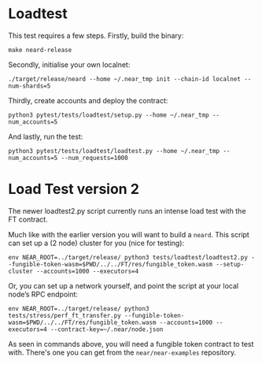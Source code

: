 # Loadtest

This test requires a few steps. Firstly, build the binary:

```shell
make neard-release
```

Secondly, initialise your own localnet:

```shell
./target/release/neard --home ~/.near_tmp init --chain-id localnet --num-shards=5
```

Thirdly, create accounts and deploy the contract:

```shell
python3 pytest/tests/loadtest/setup.py --home ~/.near_tmp --num_accounts=5
```

And lastly, run the test:

```shell
python3 pytest/tests/loadtest/loadtest.py --home ~/.near_tmp --num_accounts=5 --num_requests=1000
```

# Load Test version 2

The newer loadtest2.py script currently runs an intense load test with the FT contract.

Much like with the earlier version you will want to build a `neard`. This script can set up a (2
node) cluster for you (nice for testing):

```
env NEAR_ROOT=../target/release/ python3 tests/loadtest/loadtest2.py --fungible-token-wasm=$PWD/../../FT/res/fungible_token.wasm --setup-cluster --accounts=1000 --executors=4
```

Or, you can set up a network yourself, and point the script at your local node’s RPC endpoint:

```
env NEAR_ROOT=../target/release/ python3 tests/stress/perf_ft_transfer.py --fungible-token-wasm=$PWD/../../FT/res/fungible_token.wasm --accounts=1000 --executors=4 --contract-key=~/.near/node.json
```

As seen in commands above, you will need a fungible token contract to test with. There's one you
can get from the `near/near-examples` repository.
